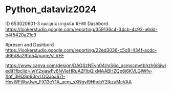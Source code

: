 # Python_dataviz2024
ID 653020601-3 คมกฤษณ์ เลาสูงเนิน
#HW Dashbord 
https://lookerstudio.google.com/reporting/359136c4-34cb-4c93-a6dd-b4f5420a21e9

#presen and Dashbord 
https://lookerstudio.google.com/reporting/22ed3036-c5c8-434f-acdc-d66d8a29fd54/page/sLVEE

https://www.canva.com/design/DAGSzNEvn04/mS6o_qcmscmvtbhzh6iSiw/edit?fbclid=IwY2xjawFy6NVleHRuA2FlbQIxMAABHZQp6j6KVLGlWfv-Xqf_3HQSp60rvLOQJoJ67I-HxvWFWwJwv_FX13eY1A_aem_sXNgyI9HhcbY2IkzuMcVAA
